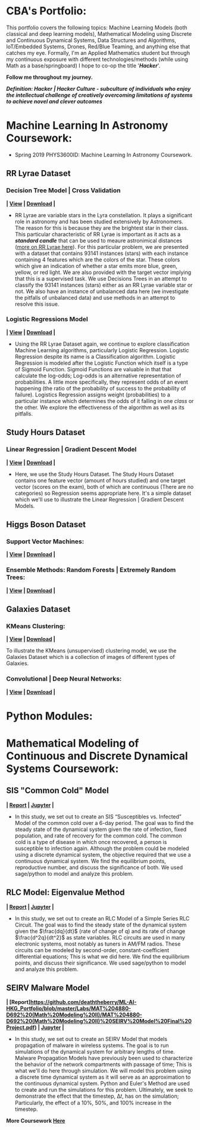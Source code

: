 # CBA's Portfolio:

This portfolio covers the following topics: Machine Learning Models (both classical and deep learning models), Mathematical Modeling using Discrete and Continuous Dynamical Systems, Data Structures and Algorithms, IoT/Embedded Systems, Drones, Red/Blue Teaming, and anything else that catches my eye. Formally, I'm an Applied Mathematics student but through my continuous exposure with different technologies/methods (while using Math as a base/springboard) I hope to co-op the title '***Hacker***'.


**Follow me throughout my journey.**

***Definition: Hacker | Hacker Culture - subculture of individuals who enjoy the intellectual challenge of creatively overcoming limitations of systems to achieve novel and clever outcomes***  

# Machine Learning In Astronomy Coursework:

* Spring 2019 PHYS3600ID: Machine Learning In Astronomy Coursework.

## RR Lyrae Dataset 

### Decision Tree Model | Cross Validation

**| [View]() | [Download]() |**

* RR Lyrae are variable stars in the Lyra constellation. It plays a significant role in astronomy and has been studied extensively by Astronomers. The reason for this is because they are the brightest star in their class. This particular characteristic of RR Lyrae is important as it acts as a ***standard candle*** that can be used to meaure astronimical distances ([more on RR Lyrae here](https://en.wikipedia.org/wiki/RR_Lyrae_variable)). For this particular problem, we are presented with a dataset that contains 93141 instances (stars) with each instance containing 4 features which are the colors of the star. These colors which give an indication of whether a star emits more blue, green, yellow, or red light. We are also provided with the target vector implying that this is a supervised task. We use Decisions Trees in an attempt to classify the 93141 instances (stars) either as an RR Lyrae variable star or not. We also have an instance of unbalanced data here (we investigate the pitfalls of unbalanced data) and use methods in an attempt to resolve this issue.  

### Logistic Regressions Model

**| [View]() | [Download]() |** 

* Using the RR Lyrae Dataset again, we continue to explore classification Machine Learning algorithms, particularly Logistic Regression. Logistic Regression despite its name is a Classification algorithm. Logistic Regression is modeled after the Logistic Function which itself is a type of Sigmoid Function. Sigmoid Functions are valuable in that that calculate the log-odds; Log-odds is an alternative representation of probabilities. A little more specifically, they represent odds of an event happening (the ratio of the probability of success to the probability of failure). Logistics Regression assigns weight (probabilities) to a particular instance which determines the odds of it falling in one *class* or the other. We explore the effectiveness of the algorithm as well as its pitfalls. 

## Study Hours Dataset 

### Linear Regression | Gradient Descent Model

**| [View]() | [Download]() |**

* Here, we use the Study Hours Dataset. The Study Hours Dataset contains one feature vector (amount of hours studied) and one target vector (scores on the exam), both of which are continuous (There are no categories) so Regression seems appropriate here. It's a simple dataset which we'll use to illustrate the Linear Regression | Gradient Descent Models.  


## Higgs Boson Dataset

### Support Vector Machines:

**| [View]() | [Download]() |**

### Ensemble Methods: Random Forests | Extremely Random Trees:

**| [View]() | [Download]() |**

## Galaxies Dataset

### KMeans Clustering:

**| [View]() | [Download]() |**

To illustrate the KMeans (unsupervised) clustering model, we use the Galaxies Dataset which is a collection of images of different types of Galaxies.  

### Convolutional | Deep Neural Networks:

**| [View]() | [Download]() |**

# Python Modules:

# Mathematical Modeling of Continuous and Discrete Dynamical Systems Coursework:

## SIS "Common Cold" Model

**| [Report](https://github.com/deaththeberry/ML-AI-HKG_Portfolio/blob/master/Labs/MAT%204880-D692%20(Math%20Modeling%20II)/MAT%204880-D692%20(Math%20Modeling%20II)%20SIS%20Model%20Project%201.pdf) | [Jupyter](https://nbviewer.jupyter.org/github/deaththeberry/ML-AI-HKG_Portfolio/blob/master/Labs/MAT%204880-D692%20%28Math%20Modeling%20II%29/Appendix%20to%20the%20SIS%20Susceptibles%20vs.%20Infected%20Model.ipynb?flush_cache=true) |**

* In this study, we set out to create an SIS “Susceptibles vs. Infected” Model of the common cold over a 6-day period. The goal was to find the steady state of the dynamical system given the rate of infection, fixed population, and rate of recovery for the common cold. The common cold is a type of disease in which once recovered, a person is susceptible to infection again. Although the problem could be modeled using a discrete dynamical system, the objective required that we use a continuous dynamical system. We find the equilibrium points, reproductive number, and discuss the significance of both. We used sage/python to model and analyze this problem. 

## RLC Model: Eigenvalue Method

**| [Report](https://github.com/deaththeberry/ML-AI-HKG_Portfolio/blob/master/Labs/MAT%204880-D692%20(Math%20Modeling%20II)/MAT%204880-D692%20(Math%20Modeling%20II)%20RLC%20Model%20Project%202.pdf) | [Jupyter](https://nbviewer.jupyter.org/github/deaththeberry/ML-AI-HKG_Portfolio/blob/master/Labs/MAT%204880-D692%20%28Math%20Modeling%20II%29/Appendix%20to%20the%20RLC%20Electrical%20Circuit%20Model.ipynb?flush_cache=true) |**

* In this study, we set out to create an RLC Model of a Simple Series RLC Circuit. The goal was to find the steady state of the dynamical system given the $\frac{dq}{dt}$ (rate of change of q) and its rate of change $\frac{d^2q}{dt^2}$ as state variables. RLC circuits are used in many electronic systems, most notably as tuners in AM/FM radios. These circuits can be modeled by second-order, constant-coefficient differential equations; This is what we did here. We find the equilibrium points, and discuss their significance. We used sage/python to model and analyze this problem. 

## SEIRV Malware Model

**| [Report]https://github.com/deaththeberry/ML-AI-HKG_Portfolio/blob/master/Labs/MAT%204880-D692%20(Math%20Modeling%20II)/MAT%204880-D692%20(Math%20Modeling%20II)%20SEIRV%20Model%20Final%20Project.pdf) | [Jupyter](https://nbviewer.jupyter.org/github/deaththeberry/ML-AI-HKG_Portfolio/blob/master/Labs/MAT%204880-D692%20%28Math%20Modeling%20II%29/MAT%204880-D692%20%28Math%20Modeling%20II%29%20Final%20Project%20Sim.ipynb?flush_cache=true) |** 

* In this study, we set out to create an SEIRV Model that models propagation of malware in wireless systems. The goal is to run simulations of the dynamical system for arbitrary lengths of time. Malware Propagation Models have previously been used to characterize the behavior of the network compartments with passage of time; This is what we'll do here through simulation. We will model this problem using a discrete time dynamical system as it will serve as an approximation to the continuous dynamical system. Python and Euler's Method are used to create and run the simulations for this problem. Ultimately, we seek to demonstrate the effect that the timestep, Δ𝑡, has on the simulation; Particularly, the effect of a 10%, 50%, and 100% increase in the timestep.

**More Coursework [Here](https://github.com/deaththeberry/ML-AI-HKG_Portfolio/blob/master/Labs/MAT%204880-D692%20(Math%20Modeling%20II)/README.md)**
